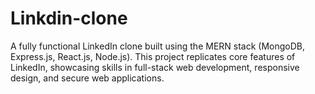 # Linkdin-clone
A fully functional LinkedIn clone built using the MERN stack (MongoDB, Express.js, React.js, Node.js). This project replicates core features of LinkedIn, showcasing skills in full-stack web development, responsive design, and secure web applications.
